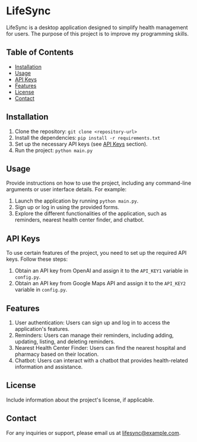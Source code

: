 # LifeSync

LifeSync is a desktop application designed to simplify health management for users. The purpose of this project is to improve my programming skills.

## Table of Contents

- [Installation](#installation)
- [Usage](#usage)
- [API Keys](#api-keys)
- [Features](#features)
- [License](#license)
- [Contact](#contact)

## Installation

1. Clone the repository: `git clone <repository-url>`
2. Install the dependencies: `pip install -r requirements.txt`
3. Set up the necessary API keys (see [API Keys](#api-keys) section).
4. Run the project: `python main.py`

## Usage

Provide instructions on how to use the project, including any command-line arguments or user interface details. For example:

1. Launch the application by running `python main.py`.
2. Sign up or log in using the provided forms.
3. Explore the different functionalities of the application, such as reminders, nearest health center finder, and chatbot.

## API Keys

To use certain features of the project, you need to set up the required API keys. Follow these steps:

1. Obtain an API key from OpenAI and assign it to the `API_KEY1` variable in `config.py`.
2. Obtain an API key from Google Maps API and assign it to the `API_KEY2` variable in `config.py`.

## Features

1. User authentication: Users can sign up and log in to access the application's features.
2. Reminders: Users can manage their reminders, including adding, updating, listing, and deleting reminders.
3. Nearest Health Center Finder: Users can find the nearest hospital and pharmacy based on their location.
4. Chatbot: Users can interact with a chatbot that provides health-related information and assistance.

## License

Include information about the project's license, if applicable.

## Contact

For any inquiries or support, please email us at lifesync@example.com.
